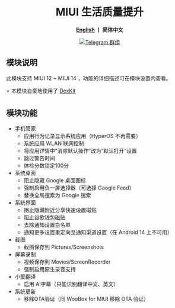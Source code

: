 <div align="center">
   <h1>MIUI 生活质量提升</h1>
   <p>
       <b><a href="https://github.com/Xposed-Modules-Repo/io.github.chsbuffer.miuihelper/blob/main/README_EN.md">English</a>  丨 简体中文</b>
   </p>
   <a href="https://t.me/miuiqol"><img alt="Telegram 群组" src="https://img.shields.io/badge/Join-Telegram-blue.svg?logo=telegram"></a>
</div>

## 模块说明

此模块支持 MIUI 12 ~ MIUI 14 ，功能的详细描述可在模块设置内查看。

⭐ 本模块自豪地使用了 [DexKit](https://luckypray.org/DexKit/zh-cn/)

## 模块功能
- 手机管家
  - 应用行为记录显示系统应用（HyperOS 不再需要）
  - 系统应用 WLAN 联网控制
  - 将应用详情中“消除默认操作”改为“默认打开”设置
  - 跳过警告时间
  - 体检分数锁定100分
- 系统桌面
  - 阻止隐藏 Google 桌面图标
  - 强制启用负一屏选择器（可选择 Google Feed）
  - 替换全局搜索为 Google 搜索
- 系统界面
  - 阻止隐藏附近分享快速设置磁贴
  - 阻止谷歌钱包磁贴
  - 去除通知设置白名单
  - 通知更多设置重定向至通知渠道设置（在 Android 14 上不可用）
- 截图
  - 截图保存到 Pictures/Screenshots
- 屏幕录制
  - 视频保存到 Movies/ScreenRecorder
  - 强制启用原生录音支持
- 小爱翻译
  - 启用 AI字幕（只能识别翻译中文、英文）
- 系统更新
  - 移除OTA验证（同 WooBox for MIUI 移除 OTA 验证）